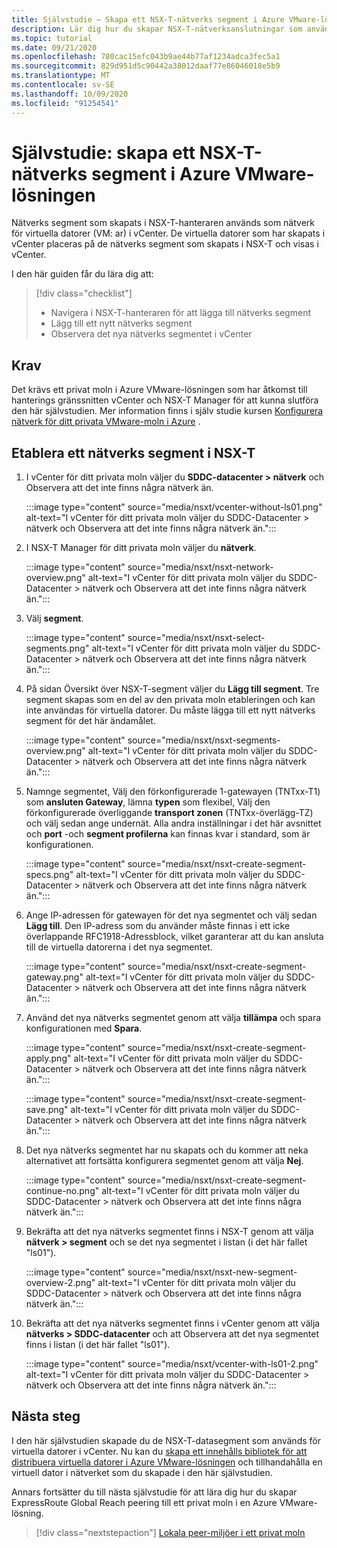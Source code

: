 ```yaml
---
title: Självstudie – Skapa ett NSX-T-nätverks segment i Azure VMware-lösningen
description: Lär dig hur du skapar NSX-T-nätverksanslutningar som används för virtuella datorer i vCenter
ms.topic: tutorial
ms.date: 09/21/2020
ms.openlocfilehash: 780cac15efc043b9ae44b77af1234adca3fec5a1
ms.sourcegitcommit: 829d951d5c90442a38012daaf77e86046018e5b9
ms.translationtype: MT
ms.contentlocale: sv-SE
ms.lasthandoff: 10/09/2020
ms.locfileid: "91254541"
---
```

# <a name="tutorial-create-an-nsx-t-network-segment-in-azure-vmware-solution"></a>Självstudie: skapa ett NSX-T-nätverks segment i Azure VMware-lösningen

Nätverks segment som skapats i NSX-T-hanteraren används som nätverk för virtuella datorer (VM: ar) i vCenter. De virtuella datorer som har skapats i vCenter placeras på de nätverks segment som skapats i NSX-T och visas i vCenter.

I den här guiden får du lära dig att:

> [!div class="checklist"]
> * Navigera i NSX-T-hanteraren för att lägga till nätverks segment
> * Lägg till ett nytt nätverks segment
> * Observera det nya nätverks segmentet i vCenter

## <a name="prerequisites"></a>Krav

Det krävs ett privat moln i Azure VMware-lösningen som har åtkomst till hanterings gränssnitten vCenter och NSX-T Manager för att kunna slutföra den här självstudien. Mer information finns i själv studie kursen [Konfigurera nätverk för ditt privata VMware-moln i Azure](tutorial-configure-networking.md) .

## <a name="provision-a-network-segment-in-nsx-t"></a>Etablera ett nätverks segment i NSX-T

1. I vCenter för ditt privata moln väljer du **SDDC-datacenter > nätverk** och Observera att det inte finns några nätverk än.

   :::image type="content" source="media/nsxt/vcenter-without-ls01.png" alt-text="I vCenter för ditt privata moln väljer du SDDC-Datacenter > nätverk och Observera att det inte finns några nätverk än.":::

1. I NSX-T Manager för ditt privata moln väljer du **nätverk**.

   :::image type="content" source="media/nsxt/nsxt-network-overview.png" alt-text="I vCenter för ditt privata moln väljer du SDDC-Datacenter > nätverk och Observera att det inte finns några nätverk än.":::

1. Välj **segment**.

   :::image type="content" source="media/nsxt/nsxt-select-segments.png" alt-text="I vCenter för ditt privata moln väljer du SDDC-Datacenter > nätverk och Observera att det inte finns några nätverk än.":::

1. På sidan Översikt över NSX-T-segment väljer du **Lägg till segment**. Tre segment skapas som en del av den privata moln etableringen och kan inte användas för virtuella datorer.  Du måste lägga till ett nytt nätverks segment för det här ändamålet.

   :::image type="content" source="media/nsxt/nsxt-segments-overview.png" alt-text="I vCenter för ditt privata moln väljer du SDDC-Datacenter > nätverk och Observera att det inte finns några nätverk än.":::

1. Namnge segmentet, Välj den förkonfigurerade 1-gatewayen (TNTxx-T1) som **ansluten Gateway**, lämna **typen** som flexibel, Välj den förkonfigurerade överliggande **transport zonen** (TNTxx-överlägg-TZ) och välj sedan ange undernät. Alla andra inställningar i det här avsnittet och **port** -och **segment profilerna** kan finnas kvar i standard, som är konfigurationen.

   :::image type="content" source="media/nsxt/nsxt-create-segment-specs.png" alt-text="I vCenter för ditt privata moln väljer du SDDC-Datacenter > nätverk och Observera att det inte finns några nätverk än.":::

1. Ange IP-adressen för gatewayen för det nya segmentet och välj sedan **Lägg till**. Den IP-adress som du använder måste finnas i ett icke överlappande RFC1918-Adressblock, vilket garanterar att du kan ansluta till de virtuella datorerna i det nya segmentet.

   :::image type="content" source="media/nsxt/nsxt-create-segment-gateway.png" alt-text="I vCenter för ditt privata moln väljer du SDDC-Datacenter > nätverk och Observera att det inte finns några nätverk än.":::

1. Använd det nya nätverks segmentet genom att välja **tillämpa** och spara konfigurationen med **Spara**.

   :::image type="content" source="media/nsxt/nsxt-create-segment-apply.png" alt-text="I vCenter för ditt privata moln väljer du SDDC-Datacenter > nätverk och Observera att det inte finns några nätverk än.":::

   :::image type="content" source="media/nsxt/nsxt-create-segment-save.png" alt-text="I vCenter för ditt privata moln väljer du SDDC-Datacenter > nätverk och Observera att det inte finns några nätverk än.":::

1. Det nya nätverks segmentet har nu skapats och du kommer att neka alternativet att fortsätta konfigurera segmentet genom att välja **Nej**.

   :::image type="content" source="media/nsxt/nsxt-create-segment-continue-no.png" alt-text="I vCenter för ditt privata moln väljer du SDDC-Datacenter > nätverk och Observera att det inte finns några nätverk än.":::

1. Bekräfta att det nya nätverks segmentet finns i NSX-T genom att välja **nätverk > segment** och se det nya segmentet i listan (i det här fallet "ls01").

   :::image type="content" source="media/nsxt/nsxt-new-segment-overview-2.png" alt-text="I vCenter för ditt privata moln väljer du SDDC-Datacenter > nätverk och Observera att det inte finns några nätverk än.":::

1. Bekräfta att det nya nätverks segmentet finns i vCenter genom att välja **nätverks > SDDC-datacenter** och att Observera att det nya segmentet finns i listan (i det här fallet "ls01").

   :::image type="content" source="media/nsxt/vcenter-with-ls01-2.png" alt-text="I vCenter för ditt privata moln väljer du SDDC-Datacenter > nätverk och Observera att det inte finns några nätverk än.":::

## <a name="next-steps"></a>Nästa steg

I den här självstudien skapade du de NSX-T-datasegment som används för virtuella datorer i vCenter. Nu kan du [skapa ett innehålls bibliotek för att distribuera virtuella datorer i Azure VMware-lösningen](deploy-vm-content-library.md) och tillhandahålla en virtuell dator i nätverket som du skapade i den här självstudien.

Annars fortsätter du till nästa självstudie för att lära dig hur du skapar ExpressRoute Global Reach peering till ett privat moln i en Azure VMware-lösning.

> [!div class="nextstepaction"]
> [Lokala peer-miljöer i ett privat moln](tutorial-expressroute-global-reach-private-cloud.md)

<!-- LINKS - external-->

<!-- LINKS - internal -->
